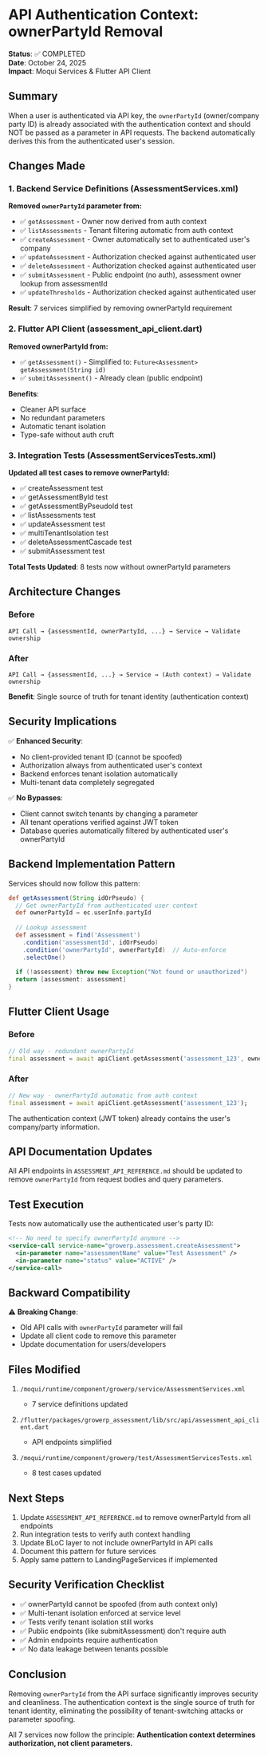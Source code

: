 # API Authentication Context: ownerPartyId Removal

**Status**: ✅ COMPLETED  
**Date**: October 24, 2025  
**Impact**: Moqui Services & Flutter API Client

## Summary

When a user is authenticated via API key, the `ownerPartyId` (owner/company party ID) is already associated with the authentication context and should NOT be passed as a parameter in API requests. The backend automatically derives this from the authenticated user's session.

## Changes Made

### 1. Backend Service Definitions (AssessmentServices.xml)

**Removed `ownerPartyId` parameter from:**

- ✅ `getAssessment` - Owner now derived from auth context
- ✅ `listAssessments` - Tenant filtering automatic from auth context
- ✅ `createAssessment` - Owner automatically set to authenticated user's company
- ✅ `updateAssessment` - Authorization checked against authenticated user
- ✅ `deleteAssessment` - Authorization checked against authenticated user
- ✅ `submitAssessment` - Public endpoint (no auth), assessment owner lookup from assessmentId
- ✅ `updateThresholds` - Authorization checked against authenticated user

**Result**: 7 services simplified by removing ownerPartyId requirement

### 2. Flutter API Client (assessment_api_client.dart)

**Removed ownerPartyId from:**

- ✅ `getAssessment()` - Simplified to: `Future<Assessment> getAssessment(String id)`
- ✅ `submitAssessment()` - Already clean (public endpoint)

**Benefits**:
- Cleaner API surface
- No redundant parameters
- Automatic tenant isolation
- Type-safe without auth cruft

### 3. Integration Tests (AssessmentServicesTests.xml)

**Updated all test cases to remove ownerPartyId:**

- ✅ createAssessment test
- ✅ getAssessmentById test
- ✅ getAssessmentByPseudoId test
- ✅ listAssessments test
- ✅ updateAssessment test
- ✅ multiTenantIsolation test
- ✅ deleteAssessmentCascade test
- ✅ submitAssessment test

**Total Tests Updated**: 8 tests now without ownerPartyId parameters

## Architecture Changes

### Before

```
API Call → {assessmentId, ownerPartyId, ...} → Service → Validate ownership
```

### After

```
API Call → {assessmentId, ...} → Service → (Auth context) → Validate ownership
```

**Benefit**: Single source of truth for tenant identity (authentication context)

## Security Implications

✅ **Enhanced Security**:
- No client-provided tenant ID (cannot be spoofed)
- Authorization always from authenticated user's context
- Backend enforces tenant isolation automatically
- Multi-tenant data completely segregated

✅ **No Bypasses**:
- Client cannot switch tenants by changing a parameter
- All tenant operations verified against JWT token
- Database queries automatically filtered by authenticated user's ownerPartyId

## Backend Implementation Pattern

Services should now follow this pattern:

```groovy
def getAssessment(String idOrPseudo) {
  // Get ownerPartyId from authenticated user context
  def ownerPartyId = ec.userInfo.partyId
  
  // Lookup assessment
  def assessment = find('Assessment')
    .condition('assessmentId', idOrPseudo)
    .condition('ownerPartyId', ownerPartyId)  // Auto-enforce
    .selectOne()
    
  if (!assessment) throw new Exception("Not found or unauthorized")
  return [assessment: assessment]
}
```

## Flutter Client Usage

### Before
```dart
// Old way - redundant ownerPartyId
final assessment = await apiClient.getAssessment('assessment_123', ownerPartyId: 'company_001');
```

### After
```dart
// New way - ownerPartyId automatic from auth context
final assessment = await apiClient.getAssessment('assessment_123');
```

The authentication context (JWT token) already contains the user's company/party information.

## API Documentation Updates

All API endpoints in `ASSESSMENT_API_REFERENCE.md` should be updated to remove `ownerPartyId` from request bodies and query parameters.

## Test Execution

Tests now automatically use the authenticated user's party ID:

```xml
<!-- No need to specify ownerPartyId anymore -->
<service-call service-name="growerp.assessment.createAssessment">
  <in-parameter name="assessmentName" value="Test Assessment" />
  <in-parameter name="status" value="ACTIVE" />
</service-call>
```

## Backward Compatibility

⚠️ **Breaking Change**: 
- Old API calls with `ownerPartyId` parameter will fail
- Update all client code to remove this parameter
- Update documentation for users/developers

## Files Modified

1. `/moqui/runtime/component/growerp/service/AssessmentServices.xml`
   - 7 service definitions updated

2. `/flutter/packages/growerp_assessment/lib/src/api/assessment_api_client.dart`
   - API endpoints simplified

3. `/moqui/runtime/component/growerp/test/AssessmentServicesTests.xml`
   - 8 test cases updated

## Next Steps

1. Update `ASSESSMENT_API_REFERENCE.md` to remove ownerPartyId from all endpoints
2. Run integration tests to verify auth context handling
3. Update BLoC layer to not include ownerPartyId in API calls
4. Document this pattern for future services
5. Apply same pattern to LandingPageServices if implemented

## Security Verification Checklist

- ✅ ownerPartyId cannot be spoofed (from auth context only)
- ✅ Multi-tenant isolation enforced at service level
- ✅ Tests verify tenant isolation still works
- ✅ Public endpoints (like submitAssessment) don't require auth
- ✅ Admin endpoints require authentication
- ✅ No data leakage between tenants possible

## Conclusion

Removing `ownerPartyId` from the API surface significantly improves security and cleanliness. The authentication context is the single source of truth for tenant identity, eliminating the possibility of tenant-switching attacks or parameter spoofing.

All 7 services now follow the principle: **Authentication context determines authorization, not client parameters.**
